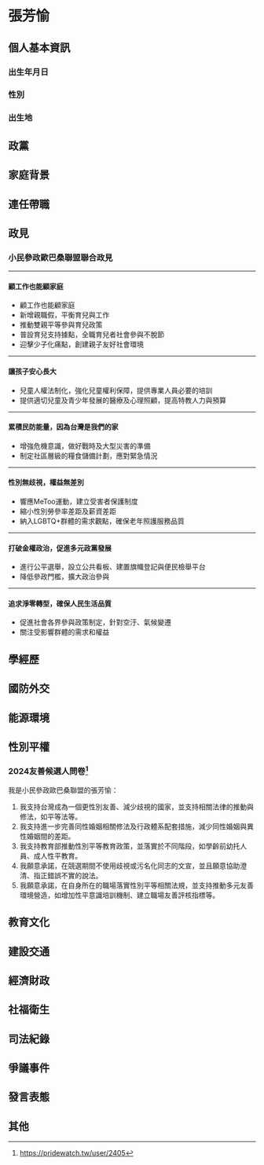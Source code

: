 # 張芳愉

## 個人基本資訊

### 出生年月日

### 性別

### 出生地

## 政黨

## 家庭背景

## 連任帶職

## 政見

### 小民參政歐巴桑聯盟聯合政見 ###
---
#### 顧工作也能顧家庭 ####
- 顧工作也能顧家庭
- 新增親職假，平衡育兒與工作
- 推動雙親平等參與育兒政策
- 普設育兒支持據點，全職育兒者社會參與不脫節
- 迎擊少子化痛點，創建親子友好社會環境
---
#### 讓孩子安心長大 ####
- 兒童人權法制化，強化兒童權利保障，提供專業人員必要的培訓
- 提供適切兒童及青少年發展的醫療及心理照顧，提高特教人力與預算
---
#### 累積民防能量，因為台灣是我們的家 ####
- 增強危機意識，做好戰時及大型災害的準備
- 制定社區層級的糧食儲備計劃，應對緊急情況
---
#### 性別無歧視，權益無差別 #### 
- 響應MeToo運動，建立受害者保護制度
- 縮小性別勞參率差距及薪資差距
- 納入LGBTQ+群體的需求觀點，確保老年照護服務品質
---
#### 打破金權政治，促進多元政黨發展 #### 
- 進行公平選舉，設立公共看板、建置旗幟登記與便民檢舉平台
- 降低參政門檻，擴大政治參與
---
#### 追求淨零轉型，確保人民生活品質 #### 
- 促進社會各界參與政策制定，針對空汙、氣候變遷
- 關注受影響群體的需求和權益

## 學經歷

## 國防外交

## 能源環境

## 性別平權

### 2024友善候選人問卷[^1]

我是小民參政歐巴桑聯盟的張芳愉：

1. 我支持台灣成為一個更性別友善、減少歧視的國家，並支持相關法律的推動與修法，如平等法等。
1. 我支持進一步完善同性婚姻相關修法及行政體系配套措施，減少同性婚姻與異性婚姻間的差距。
1. 我支持教育部推動性別平等教育政策，並落實於不同階段，如學齡前幼托人員、成人性平教育。
1. 我願意承諾，在競選期間不使用歧視或污名化同志的文宣，並且願意協助澄清、指正錯誤不實的說法。
1. 我願意承諾，在自身所在的職場落實性別平等相關法規，並支持推動多元友善環境營造，如增加性平意識培訓機制、建立職場友善評核指標等。

[^1]: https://pridewatch.tw/user/2405

## 教育文化

## 建設交通

## 經濟財政

## 社福衛生

## 司法紀錄

## 爭議事件

## 發言表態

## 其他

